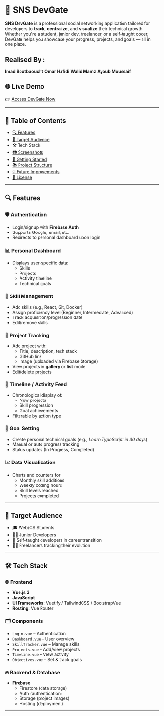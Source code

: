 # 🚀 SNS DevGate

**SNS DevGate** is a professional social networking application tailored for developers to **track**, **centralize**, and **visualize** their technical growth. Whether you're a student, junior dev, freelancer, or a self-taught coder, DevGate helps you showcase your progress, projects, and goals — all in one place.

## Realised By :

  **Imad Boutbaoucht**
  **Omar Hafidi**
  **Walid Mamz**
  **Ayoub Moussaif**

## 🌐 Live Demo

👉 [Access DevGate Now](https://dev-g-59bb5.web.app)

---

## 📌 Table of Contents

- [🔍 Features](#-features)
- [👤 Target Audience](#-target-audience)
- [🛠 Tech Stack](#-tech-stack)
- [📷 Screenshots](#-screenshots)
- [🚀 Getting Started](#-getting-started)
- [📚 Project Structure](#-project-structure)
- [💡 Future Improvements](#-future-improvements)
- [📄 License](#-license)

---

## 🔍 Features

### 🛡️ Authentication
- Login/signup with **Firebase Auth**
- Supports Google, email, etc.
- Redirects to personal dashboard upon login

### 📊 Personal Dashboard
- Displays user-specific data:
  - Skills
  - Projects
  - Activity timeline
  - Technical goals

### 🧠 Skill Management
- Add skills (e.g., React, Git, Docker)
- Assign proficiency level (Beginner, Intermediate, Advanced)
- Track acquisition/progression date
- Edit/remove skills

### 🧪 Project Tracking
- Add project with:
  - Title, description, tech stack
  - GitHub link
  - Image (uploaded via Firebase Storage)
- View projects in **gallery** or **list** mode
- Edit/delete projects

### 📆 Timeline / Activity Feed
- Chronological display of:
  - New projects
  - Skill progression
  - Goal achievements
- Filterable by action type

### 🎯 Goal Setting
- Create personal technical goals (e.g., *Learn TypeScript in 30 days*)
- Manual or auto progress tracking
- Status updates (In Progress, Completed)

### 📈 Data Visualization
- Charts and counters for:
  - Monthly skill additions
  - Weekly coding hours
  - Skill levels reached
  - Projects completed

---

## 👤 Target Audience

- 🎓 Web/CS Students  
- 👩‍💻 Junior Developers  
- 🔁 Self-taught developers in career transition  
- 🧑‍💼 Freelancers tracking their evolution  

---

## 🛠 Tech Stack

### 🌐 Frontend
- **Vue.js 3**
- **JavaScript**
- **UI Frameworks**: Vuetify / TailwindCSS / BootstrapVue
- **Routing**: Vue Router

### 🗂 Components
- `Login.vue` – Authentication
- `Dashboard.vue` – User overview
- `SkillTracker.vue` – Manage skills
- `Projects.vue` – Add/view projects
- `Timeline.vue` – View activity
- `Objectives.vue` – Set & track goals

### 🔥 Backend & Database
- **Firebase**
  - Firestore (data storage)
  - Auth (authentication)
  - Storage (project images)
  - Hosting (deployment)

---
